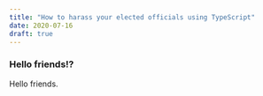 ```yaml
---
title: "How to harass your elected officials using TypeScript"
date: 2020-07-16
draft: true
---
```


### Hello friends!?
Hello friends.